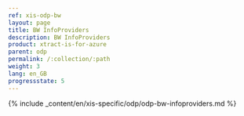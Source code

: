 ```yaml
---
ref: xis-odp-bw
layout: page
title: BW InfoProviders
description: BW InfoProviders
product: xtract-is-for-azure
parent: odp
permalink: /:collection/:path
weight: 3
lang: en_GB
progressstate: 5
---
```

{% include _content/en/xis-specific/odp/odp-bw-infoproviders.md %}
